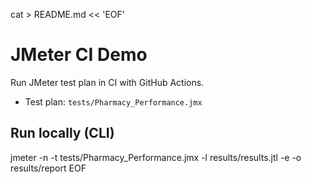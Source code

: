 cat > README.md << 'EOF'
# JMeter CI Demo

Run JMeter test plan in CI with GitHub Actions.
- Test plan: `tests/Pharmacy_Performance.jmx`

## Run locally (CLI)
jmeter -n -t tests/Pharmacy_Performance.jmx -l results/results.jtl -e -o results/report
EOF
